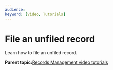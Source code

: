 ```yaml
---
audience: 
keyword: [Video, Tutorials]
---
```


# File an unfiled record

Learn how to file an unfiled record.

  

**Parent topic:**[Records Management video tutorials](../topics/alfresco-video-tutorials-rm.md)

